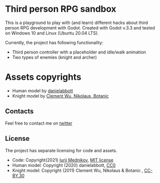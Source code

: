 # Third person RPG sandbox

This is a playground to play with (and learn) different hacks about third person RPG development with Godot. Created with Godot v.3.3 and tested on Windows 10 and Linux (Ubuntu 20.04 LTS). 

Currently, the project has following functionality:

- Third person controller with a placeholder and idle/walk animation
- Two types of enemies (knight and archer)

# Assets copyrights

- Human model by [danielabbott](https://danielabbott.itch.io/human-with-walk-animation) 
- Knight model by [Clement Wu, Nikolaus, Botanic](https://opengameart.org/content/animated-knight)

## Contacts

Feel free to contact me on [twitter](https://www.twitter.com/yurimednikov)

## License

The project has separate licensing for code and assets.

- Code: Copyright(2021) [Iurii Mednikov](https://mednikov.me), [MIT license](https://opensource.org/licenses/MIT)
- Human model: Copyright (2020) danielabbott, [CC0](https://creativecommons.org/share-your-work/public-domain/cc0/)
- Knight model: Copyright (2011) Clement Wu, Nikolaus & Botanic
, [CC-BY.30](https://creativecommons.org/licenses/by/3.0/)